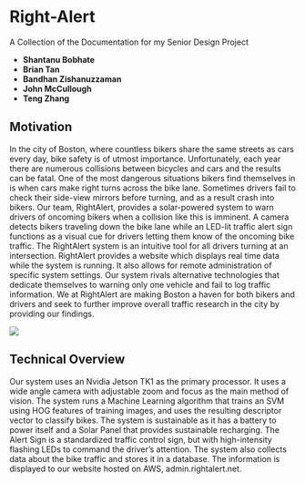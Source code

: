 # Right-Alert
A Collection of the Documentation for my Senior Design Project

* **Shantanu Bobhate**
* **Brian Tan**
* **Bandhan Zishanuzzaman**
* **John McCullough**
* **Teng Zhang**

## Motivation

In the city of Boston, where countless bikers share the same streets as cars every day, bike safety is of utmost importance. Unfortunately, each year there are numerous collisions between bicycles and cars and the results can be fatal. One of the most dangerous situations bikers find themselves in is when cars make right turns across the bike lane. Sometimes drivers fail to check their side-view mirrors before turning, and as a result crash into bikers. Our team, RightAlert, provides a solar-powered system to warn drivers of oncoming bikers when a collision like this is imminent. A camera detects bikers traveling down the bike lane while an LED-lit traffic alert sign functions as a visual cue for drivers letting them know of the oncoming bike traffic. The RightAlert system is an intuitive tool for all drivers turning at an intersection. RightAlert provides a website which displays real time data while the system is running. It also allows for remote administration of specific system settings. Our system rivals alternative technologies that dedicate themselves to warning only one vehicle and fail to log traffic information. We at RightAlert are making Boston a haven for both bikers and drivers and seek to further improve overall traffic research in the city by providing our findings.

[![](https://img.youtube.com/vi/Dha42Zwq1EA/20.jpg)](https://www.youtube.com/watch?v=Dha42Zwq1EA)

## Technical Overview

Our system uses an Nvidia Jetson TK1 as the primary processor. It uses a wide angle camera with adjustable zoom and focus as the main method of vision. The system runs a Machine Learning algorithm that trains an SVM using HOG features of training images, and uses the resulting descriptor vector to classify bikes. The system is sustainable as it has a battery to power itself and a Solar Panel that provides sustainable recharging. The Alert Sign is a standardized traffic control sign, but with high-intensity flashing LEDs to command the driver’s attention. The system also collects data about the bike traffic and stores it in a database. The information is displayed to our website hosted on AWS, admin.rightalert.net.

## 
